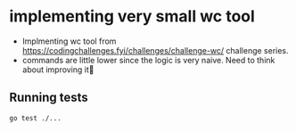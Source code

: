 # implementing very small wc tool	

- Implmenting wc tool from https://codingchallenges.fyi/challenges/challenge-wc/ challenge series.
- commands are little lower since the logic is very naive. Need to think about improving it🤔 



## Running tests
```sh
go test ./...
```